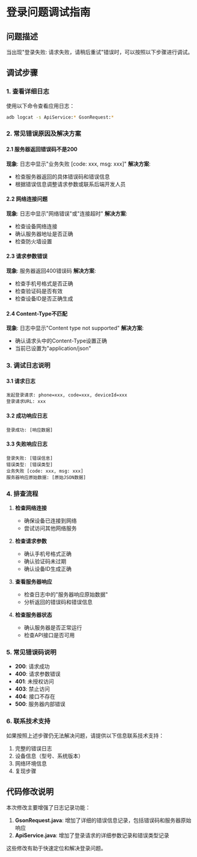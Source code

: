 # 登录问题调试指南

## 问题描述
当出现"登录失败: 请求失败，请稍后重试"错误时，可以按照以下步骤进行调试。

## 调试步骤

### 1. 查看详细日志
使用以下命令查看应用日志：
```bash
adb logcat -s ApiService:* GsonRequest:*
```

### 2. 常见错误原因及解决方案

#### 2.1 服务器返回错误码不是200
**现象**: 日志中显示"业务失败 [code: xxx, msg: xxx]"
**解决方案**: 
- 检查服务器返回的具体错误码和错误信息
- 根据错误信息调整请求参数或联系后端开发人员

#### 2.2 网络连接问题
**现象**: 日志中显示"网络错误"或"连接超时"
**解决方案**:
- 检查设备网络连接
- 确认服务器地址是否正确
- 检查防火墙设置

#### 2.3 请求参数错误
**现象**: 服务器返回400错误码
**解决方案**:
- 检查手机号格式是否正确
- 检查验证码是否有效
- 检查设备ID是否正确生成

#### 2.4 Content-Type不匹配
**现象**: 日志中显示"Content type not supported"
**解决方案**:
- 确认请求头中的Content-Type设置正确
- 当前已设置为"application/json"

### 3. 调试日志说明

#### 3.1 请求日志
```
发起登录请求: phone=xxx, code=xxx, deviceId=xxx
登录请求URL: xxx
```

#### 3.2 成功响应日志
```
登录成功: [响应数据]
```

#### 3.3 失败响应日志
```
登录失败: [错误信息]
错误类型: [错误类型]
业务失败 [code: xxx, msg: xxx]
服务器响应原始数据: [原始JSON数据]
```

### 4. 排查流程

1. **检查网络连接**
   - 确保设备已连接到网络
   - 尝试访问其他网络服务

2. **检查请求参数**
   - 确认手机号格式正确
   - 确认验证码未过期
   - 确认设备ID生成正确

3. **查看服务器响应**
   - 检查日志中的"服务器响应原始数据"
   - 分析返回的错误码和错误信息

4. **检查服务器状态**
   - 确认服务器是否正常运行
   - 检查API接口是否可用

### 5. 常见错误码说明

- **200**: 请求成功
- **400**: 请求参数错误
- **401**: 未授权访问
- **403**: 禁止访问
- **404**: 接口不存在
- **500**: 服务器内部错误

### 6. 联系技术支持

如果按照上述步骤仍无法解决问题，请提供以下信息联系技术支持：

1. 完整的错误日志
2. 设备信息（型号、系统版本）
3. 网络环境信息
4. 复现步骤

## 代码修改说明

本次修改主要增强了日志记录功能：

1. **GsonRequest.java**: 增加了详细的错误信息记录，包括错误码和服务器原始响应
2. **ApiService.java**: 增加了登录请求的详细参数记录和错误类型记录

这些修改有助于快速定位和解决登录问题。